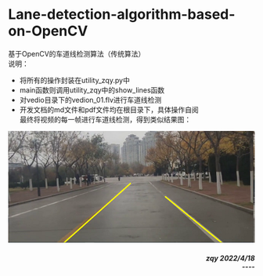 # Lane-detection-algorithm-based-on-OpenCV
基于OpenCV的车道线检测算法（传统算法）<br>
说明：<br>
* 将所有的操作封装在utility_zqy.py中
* main函数则调用utility_zqy中的show_lines函数
* 对vedio目录下的vedion_01.flv进行车道线检测
* 开发文档的md文件和pdf文件均在根目录下，具体操作自阅<br>
最终将视频的每一帧进行车道线检测，得到类似结果图：
<img src="./img/goal_01.png">
<br>
<h5 align="right"> zqy 2022/4/18</5>
<br>
----

